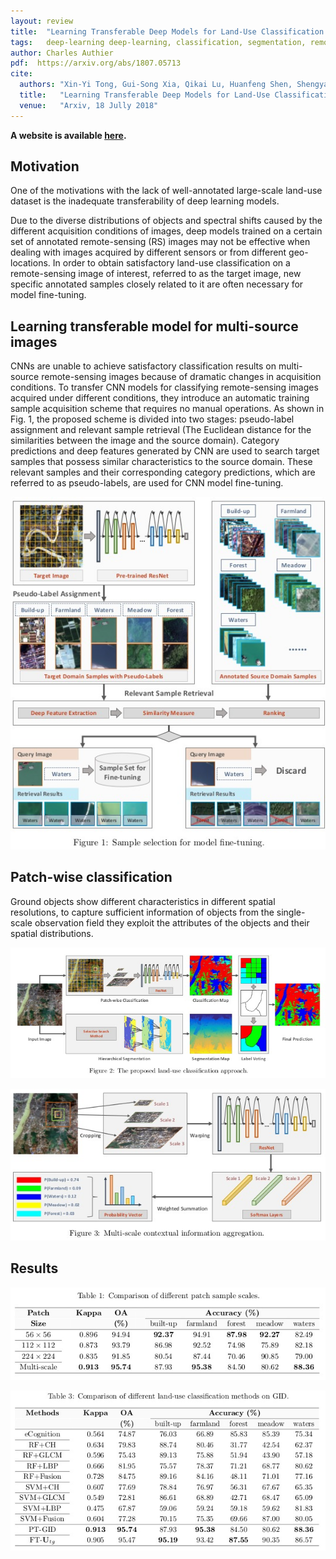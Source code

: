 ```yaml
---
layout: review
title:  "Learning Transferable Deep Models for Land-Use Classification with High-Resolution Remote Sensing Images"
tags:   deep-learning deep-learning, classification, segmentation, remote-sensing, transfer-learning
author: Charles Authier
pdf:  https://arxiv.org/abs/1807.05713
cite:
  authors: "Xin-Yi Tong, Gui-Song Xia, Qikai Lu, Huanfeng Shen, Shengyang Li, Shucheng You, Liangpei Zhang"
  title:   "Learning Transferable Deep Models for Land-Use Classification with High-Resolution Remote Sensing Images"
  venue:   "Arxiv, 18 Jully 2018"
---
```


**A website is available [here](http://captain.whu.edu.cn/GID/).**

## Motivation
One of the motivations with the lack of well-annotated large-scale land-use dataset is the inadequate transferability of deep learning models.

Due to the diverse distributions of objects and spectral shifts caused by the different acquisition conditions of images, deep models trained on a certain set of annotated remote-sensing (RS) images may not be effective when dealing with images acquired by different sensors or from different geo-locations.
In order to obtain satisfactory land-use classification on a remote-sensing image of interest, referred to as the target image, new specific annotated samples closely related to it are often necessary for model fine-tuning.


## Learning transferable model for multi-source images
CNNs are unable to achieve satisfactory classification results on multi-source remote-sensing images because of dramatic changes in acquisition conditions.
To transfer CNN models for classifying remote-sensing images acquired under different conditions, they introduce an automatic training sample acquisition scheme that requires no manual operations.
As shown in Fig. 1, the proposed scheme is divided into two stages: pseudo-label assignment and relevant
sample retrieval (The Euclidean distance for the similarities between the image and the source domain).
Category predictions and deep features generated by CNN are used to search target samples that possess similar characteristics to the source domain.
These relevant samples and their corresponding category predictions, which are referred to as pseudo-labels, are used for CNN model fine-tuning.

![](/article/images/LTDM/LTDM_selection.jpg)

## Patch-wise classification

Ground objects show different characteristics in different spatial resolutions, to capture sufficient information of objects from the single-scale observation field they exploit the attributes of the objects and their spatial distributions.

![](/article/images/LTDM/LTDM_classification.jpg)

![](/article/images/LTDM/LTDM_aggregation.jpg)

## Results

![](/article/images/LTDM/LTDM_rmultiscale.jpg)

![](/article/images/LTDM/LTDM_rclass.jpg)
